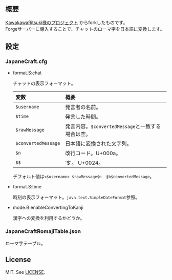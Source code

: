
概要
--------------------------------------------------------------------------------
[KawakawaRitsuki様のプロジェクト](https://github.com/KawakawaRitsuki/JapaneCraft)
からforkしたものです。  
Forgeサーバーに導入することで、チャットのローマ字を日本語に変換します。

設定
--------------------------------------------------------------------------------
### JapaneCraft.cfg

- format.S:chat

    チャットの表示フォーマット。

    | 変数                  | 概要                                              |
    | :-------------------- | :-----------------------------------------------  |
    | `$username`           | 発言者の名前。                                    |
    | `$time`               | 発言した時間。                                    |
    | `$rawMessage`         | 発言内容。`$convertedMessage`と一致する場合は空。 |
    | `$convertedMessage`   | 日本語に変換された文字列。                        |
    | `$n`                  | 改行コード。U+000a。                              |
    | `$$`                  | '$'。 U+0024。                                    |

    デフォルト値は`<$username> $rawMessage$n  §b$convertedMessage`。

- format.S:time

    時刻の表示フォーマット。`java.text.SimpleDateFormat`参照。

- mode.B:enableConvertingToKanji

    漢字への変換を利用するかどうか。

### JapaneCraftRomajiTable.json

ローマ字テーブル。

License
--------------------------------------------------------------------------------
MIT. See [LICENSE](LICENSE).

